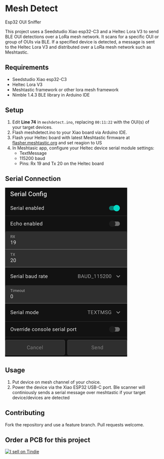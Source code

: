 # Mesh Detect
Esp32 OUI Sniffer

This project uses a Seedstudio Xiao esp32-C3 and a Heltec Lora V3 
to send BLE OUI detections over a LoRa mesh network. 
It scans for a specific OUI or group of OUIs via BLE. 
If a specified device is detected, a message is sent to the Heltec Lora V3 
and distributed over a LoRa mesh network such as Meshtastic.

## Requirements
- Seedstudio Xiao esp32-C3
- Heltec Lora V3
- Meshtastic framework or other lora mesh framework
- Nimble 1.4.3 BLE library in Arduino IDE

## Setup
1. Edit **Line 74** in `meshdetect.ino`, replacing `00:11:22` with the OUI(s) of your target devices.
2. Flash meshdetect.ino to your Xiao board via Arduino IDE.
3. Flash your Heltec board with latest Meshtastic firmware at [flasher.meshtastic.org](https://flasher.meshtastic.org) and set reagion to US
4. In Meshtasic app, configure your Heltec device serial module settings:
   - TextMessage
   - 115200 baud
   - Pins: Rx 19 and Tx 20 on the Heltec board

## Serial Connection
<img src="https://raw.githubusercontent.com/colonelpanichacks/esp32-oui-sniffer/Xiao-esp32-c3-serial/serial.jpg" alt="Serial Connection" width="400">

## Usage
1. Put device on mesh channel of your choice. 
2. Power the device via the Xiao ESP32 USB-C port. Ble scanner will continiously sends a serial message over meshtastic if your target device/devices are detected

## Contributing
Fork the repository and use a feature branch. Pull requests welcome.

## Order a PCB for this project
<a href="https://www.tindie.com/stores/colonel_panic/?ref=offsite_badges&utm_source=sellers_colonel_panic&utm_medium=badges&utm_campaign=badge_large">
    <img src="https://d2ss6ovg47m0r5.cloudfront.net/badges/tindie-larges.png" alt="I sell on Tindie" width="200" height="104">
</a>
